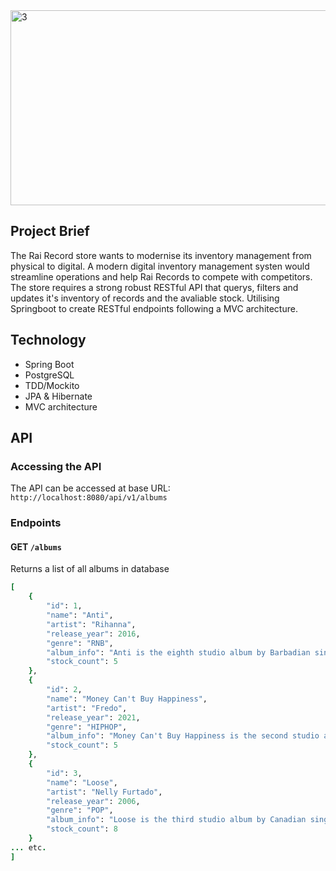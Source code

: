  <img width="820" height="312" alt="3" src="https://github.com/user-attachments/assets/555dd2cc-486a-44c2-a81e-d64acdae59e9" />
 
## Project Brief
The Rai Record store wants to modernise its inventory management from physical to digital. A modern digital inventory management systen would streamline operations and help Rai Records to compete with competitors. The store requires a strong robust RESTful API that querys, filters and updates it's inventory of records and the avaliable stock. Utilising Springboot to create RESTful endpoints following a MVC architecture.

## Technology
- Spring Boot
- PostgreSQL
- TDD/Mockito
- JPA & Hibernate
- MVC architecture

## API

### Accessing the API
The API can be accessed at base URL: `http://localhost:8080/api/v1/albums`

### Endpoints

#### **GET** `/albums`
Returns a list of all albums in database

```ruby
[
    {
        "id": 1,
        "name": "Anti",
        "artist": "Rihanna",
        "release_year": 2016,
        "genre": "RNB",
        "album_info": "Anti is the eighth studio album by Barbadian singer Rihanna. It was released on 28 January 2016 by Roc Nation and Westbury Road.",
        "stock_count": 5
    },
    {
        "id": 2,
        "name": "Money Can't Buy Happiness",
        "artist": "Fredo",
        "release_year": 2021,
        "genre": "HIPHOP",
        "album_info": "Money Can't Buy Happiness is the second studio album by British rapper Fredo, released on January 29, 2021, by Since 93, RCA, and Sony Music UK. The album includes guest appearances from Dave, Pop Smoke, Summer Walker & Young Adz.",
        "stock_count": 5
    },
    {
        "id": 3,
        "name": "Loose",
        "artist": "Nelly Furtado",
        "release_year": 2006,
        "genre": "POP",
        "album_info": "Loose is the third studio album by Canadian singer-songwriter Nelly Furtado, released on 7 June 2006, by Geffen and Mosley Music Group. Recording sessions for Loose took place from 2005 to 2006.",
        "stock_count": 8
    }
... etc.
]
```
